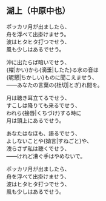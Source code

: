## 湖上（中原中也）


ポッカリ月が出ましたら、<br>
舟を浮べて出掛けませう。<br>
波はヒタヒタ打つでせう、<br>
風も少しはあるでせう。<br>

沖に出たらば暗いでせう、<br>
{櫂|かい}から{滴垂|したた}る水の音は<br>
{昵懇|ちかしい}ものに聞こえませう、<br>
——あなたの言葉の{杜切|とぎ}れ間を。<br>

月は聴き耳立てるでせう、<br>
すこしは降りても来るでせう、<br>
われら{接唇|くちづけ}する時に<br>
月は頭上にあるでせう。<br>

あなたはなほも、語るでせう、<br>
よしないことや{拗言|すねごと}や、<br>
洩らさず私は聴くでせう、<br>
——けれど漕ぐ手はやめないで。<br>

ポッカリ月が出ましたら、<br>
舟を浮べて出掛けませう、<br>
波はヒタヒタ打つでせう、<br>
風も少しはあるでせう。<br>

